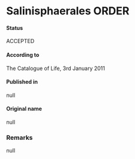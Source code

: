 Salinisphaerales ORDER
=======

#### Status
ACCEPTED

#### According to
The Catalogue of Life, 3rd January 2011

#### Published in
null

#### Original name
null

### Remarks
null